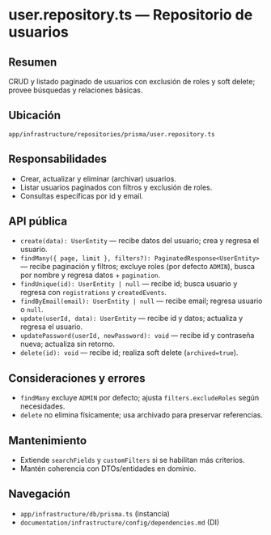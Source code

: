 # user.repository.ts — Repositorio de usuarios

## Resumen
CRUD y listado paginado de usuarios con exclusión de roles y soft delete; provee búsquedas y relaciones básicas.

## Ubicación
`app/infrastructure/repositories/prisma/user.repository.ts`

## Responsabilidades
- Crear, actualizar y eliminar (archivar) usuarios.
- Listar usuarios paginados con filtros y exclusión de roles.
- Consultas específicas por id y email.

## API pública
- `create(data): UserEntity` — recibe datos del usuario; crea y regresa el usuario.
- `findMany({ page, limit }, filters?): PaginatedResponse<UserEntity>` — recibe paginación y filtros; excluye roles (por defecto `ADMIN`), busca por nombre y regresa datos + `pagination`.
- `findUnique(id): UserEntity | null` — recibe id; busca usuario y regresa con `registrations` y `createdEvents`.
- `findByEmail(email): UserEntity | null` — recibe email; regresa usuario o `null`.
- `update(userId, data): UserEntity` — recibe id y datos; actualiza y regresa el usuario.
- `updatePassword(userId, newPassword): void` — recibe id y contraseña nueva; actualiza sin retorno.
- `delete(id): void` — recibe id; realiza soft delete (`archived=true`).

## Consideraciones y errores
- `findMany` excluye `ADMIN` por defecto; ajusta `filters.excludeRoles` según necesidades.
- `delete` no elimina físicamente; usa archivado para preservar referencias.

## Mantenimiento
- Extiende `searchFields` y `customFilters` si se habilitan más criterios.
- Mantén coherencia con DTOs/entidades en dominio.

## Navegación
- `app/infrastructure/db/prisma.ts` (instancia)
- `documentation/infrastructure/config/dependencies.md` (DI)